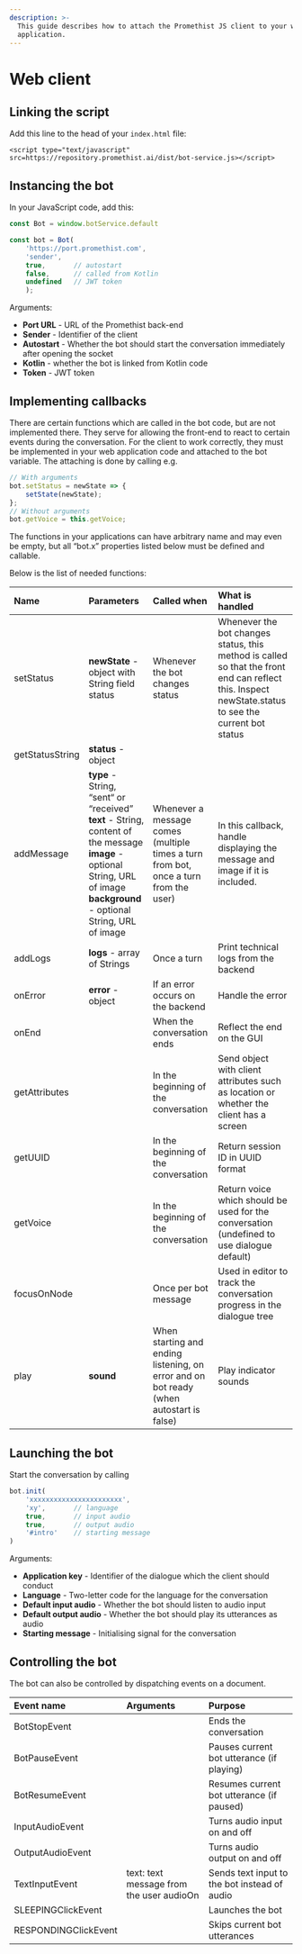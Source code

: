 ```yaml
---
description: >-
  This guide describes how to attach the Promethist JS client to your web
  application.
---
```


# Web client

## Linking the script

Add this line to the head of your `index.html` file:

```markup
<script type="text/javascript" src=https://repository.promethist.ai/dist/bot-service.js></script>
```

## Instancing the bot

In your JavaScript code, add this:

```javascript
const Bot = window.botService.default

const bot = Bot(
    'https://port.promethist.com',
    'sender',
    true,       // autostart
    false,      // called from Kotlin
    undefined   // JWT token
    );
```

Arguments:

* **Port URL** - URL of the Promethist back-end
* **Sender** - Identifier of the client
* **Autostart** - Whether the bot should start the conversation immediately after opening the socket
* **Kotlin** - whether the bot is linked from Kotlin code
* **Token** - JWT token

## Implementing callbacks

There are certain functions which are called in the bot code, but are not implemented there. They serve for allowing the front-end to react to certain events during the conversation. For the client to work correctly, they must be implemented in your web application code and attached to the bot variable. The attaching is done by calling e.g.

```javascript
// With arguments
bot.setStatus = newState => {
    setState(newState);
};
// Without arguments
bot.getVoice = this.getVoice;
```

The functions in your applications can have arbitrary name and may even be empty, but all “bot.x” properties listed below must be defined and callable.

Below is the list of needed functions:

| **Name** | **Parameters** | **Called** **when** | **What is handled** |
| :--- | :--- | :--- | :--- |
| setStatus | **newState** - object with String field status | Whenever the bot changes status | Whenever the bot changes status, this method is called so that the front end can reflect this. Inspect newState.status to see the current bot status |
| getStatusString | **status** - object |  |  |
| addMessage | **type** - String, “sent“ or “received”   **text** - String, content of the message **image** - optional String, URL of image **background** - optional String, URL of image | Whenever a message comes \(multiple times a turn from bot, once a turn from the user\) | In this callback, handle displaying the message and image if it is included. |
| addLogs | **logs** - array of Strings | Once a turn | Print technical logs from the backend |
| onError | **error** - object | If an error occurs on the backend | Handle the error |
| onEnd |  | When the conversation ends | Reflect the end on the GUI |
| getAttributes |  | In the beginning of the conversation | Send object with client attributes such as location or whether the client has a screen |
| getUUID |  | In the beginning of the conversation | Return session ID in UUID format |
| getVoice |  | In the beginning of the conversation | Return voice which should be used for the conversation \(undefined to use dialogue default\) |
| focusOnNode |  | Once per bot message | Used in editor to track the conversation progress in the dialogue tree |
| play | **sound** | When starting and ending listening, on error and on bot ready \(when autostart is false\) | Play indicator sounds |

## Launching the bot

Start the conversation by calling

```javascript
bot.init(
    'xxxxxxxxxxxxxxxxxxxxxxx', 
    'xy',       // language
    true,       // input audio
    true,       // output audio
    '#intro'    // starting message
)
```

Arguments:

* **Application key** - Identifier of the dialogue which the client should conduct
* **Language** - Two-letter code for the language for the conversation
* **Default input audio** - Whether the bot should listen to audio input
* **Default output audio** - Whether the bot should play its utterances as audio
* **Starting message** - Initialising signal for the conversation

## Controlling the bot

The bot can also be controlled by dispatching events on a document.

| **Event name** | **Arguments** | **Purpose** |
| :--- | :--- | :--- |
| BotStopEvent |  | Ends the conversation |
| BotPauseEvent |  | Pauses current bot utterance \(if playing\) |
| BotResumeEvent |  | Resumes current bot utterance \(if paused\) |
| InputAudioEvent |  | Turns audio input on and off |
| OutputAudioEvent |  | Turns audio output on and off |
| TextInputEvent | text: text message from the user audioOn | Sends text input to the bot instead of audio |
| SLEEPINGClickEvent |  | Launches the bot |
| RESPONDINGClickEvent |  | Skips current bot utterances |

